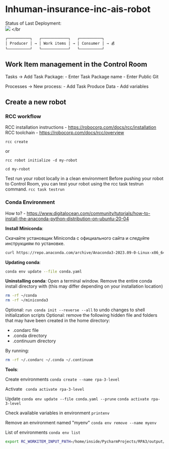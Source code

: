 # Inhuman-insurance-inc-ais-robot

Status of Last Deployment: 
<br>
<img src="https://github.com/linksysadmin/inhuman-insurance-inc-ais-robot-RPA-3/workflows/Inhuman-insurance-inc-ais-robot-actions/badge.svg?branch=main">
</br 

```
┌──────────┐   ┌────────────┐   ┌──────────┐
│ Producer │ → │ Work items │ → │ Consumer │ → 💰
└──────────┘   └────────────┘   └──────────┘
```


## Work Item management in the Control Room


Tasks -> Add Task Package:
    - Enter Task Package name
    - Enter Public Git

Processes -> New process:
    - Add Task Produce Data
    - Add variables






## Create a new robot
### RCC workflow
RCC installation instructions - https://robocorp.com/docs/rcc/installation
RCC toolchain - https://robocorp.com/docs/rcc/overview

```
rcc create
```
or
```
rcc robot initialize -d my-robot
```
```
cd my-robot
```
Test run your robot locally in a clean environment
Before pushing your robot to Control Room, you can test your robot using the rcc task testrun command.
```rcc task testrun```



### Conda Environment
How to? - https://www.digitalocean.com/community/tutorials/how-to-install-the-anaconda-python-distribution-on-ubuntu-20-04

**Install Miniconda**:

Скачайте установщик Miniconda с официального сайта и следуйте инструкциям по установке.
```bash
curl https://repo.anaconda.com/archive/Anaconda3-2023.09-0-Linux-x86_64.sh --output anaconda.sh
```
**Updating conda**:
```bash 
conda env update --file conda.yaml
```

**Uninstalling conda**:
Open a terminal window.
Remove the entire conda install directory with (this may differ depending on your installation location)
```bash
rm -rf ~/conda
rm -rf ~/miniconda3
```

Optional: ```run conda init --reverse --all``` to undo changes to shell initialization scripts
Optional: remove the following hidden file and folders that may have been created in the home directory:
- .condarc file
- .conda directory
- .continuum directory

By running:
```bash
rm -rf ~/.condarc ~/.conda ~/.continuum
```



**Tools**:

Create environments
```conda create --name rpa-3-level```

Activate
``` conda activate rpa-3-level```

Update
```conda env update --file conda.yaml --prune```
```conda activate rpa-3-level```

Check available variables in environment
```printenv```

Remove an environment named "myenv"
```conda env remove --name myenv```

List of environments
```conda env list```



```bash
export RC_WORKITEM_INPUT_PATH=/home/inside/PycharmProjects/RPA3/output/work-items-out/workitems.json
```



